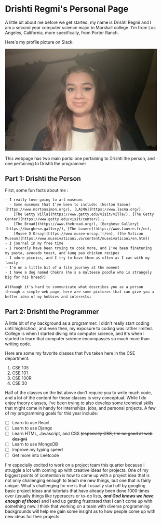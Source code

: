 # Drishti Regmi's Personal Page

A little bit about me before we get started, my name is Drishti Regmi and I am a second year computer 
science major in Marshall college. I'm from Los Angeles, California, more specifically, from Porter Ranch.  

Here's my profile picture on Slack:

![Picture of Drishti's Slack pfp](pic-for-personal-webpage/Drishti.jpeg)

This webpage has two main parts: one pertaining to Drishti the person, and one pertaining to Drishti the programmer

## Part 1: Drishti the Person 
  First, some fun facts about me :
  
    - I really love going to art museums
      - Some museums that I've been to include: [Norton Simon](https://www.nortonsimon.org/), [LACMA](https://www.lacma.org/), 
        [The Getty Villa](https://www.getty.edu/visit/villa/), [The Getty Center](https://www.getty.edu/visit/center/) , 
        [The Broad](https://www.thebroad.org/), [Borghese Gallery](https://borghese.gallery/), [The Louvre](https://www.louvre.fr/en), 
        [Museé D'Orsay](https://www.musee-orsay.fr/en), [the Vatican Museum](https://www.museivaticani.va/content/museivaticani/en.html)
    - I journal in my free time
    - I recently have been trying to cook more, and I've been finetuning my pasta, avocado toast, and kung pao chicken recipes
    - I adore picnics, and I try to have them as often as I can with my family
    - I'm on a little bit of a film journey at the moment
    - I have a dog named Chakra (he's a malteese poodle who is strangely big for his breed?)

    Although it's hard to communicate what describes you as a person through a simple web page, here are some pictures that can give you a 
    better idea of my hobbies and interests:

## Part 2: Drishti the Programmer

A little bit of my background as a programmer: I didn't really start coding until highschool, and even then, my exposure to coding was rather 
limited. College is when I started diving into computer science, and it's when I started to learn that computer science encompasses so much more 
than writing code. 

Here are some my favorite classes that I've taken here in the CSE department:

  1. CSE 105
  2. CSE 101
  3. CSE 100R
  4. CSE 30

 Half of the classes on the list above don't require you to write much code, and a lot of the content for those classes is very conceptual. 
 While I do enjoy theory classes, I've been trying to also develop some tcehnical skills that might come in handy for internships, jobs, and
 personal projects. A few of my programming goals for this year include:

 - [ ] Learn to use React
 - [ ] Learn to use Django
 - [ ] Learn HTML, Javascript, and CSS ~~(especially CSS, I'm no good at web design)~~
 - [ ] Learn to use MongoDB
 - [ ] Improve my typing speed
 - [ ] Get more into Leetcode

I'm especially excited to work on a project team this quarter because I struggle a lot with coming up with creative ideas for projects. One of 
my biggest points of contention is how to come up with a project idea that is not only challenging enough to teach me new things, but one that 
is fairly unique. What's challenging for me is that I usually start off by googling basic project ideas and tutorials that have already been 
done 1000 times over (usually things like typeracers or to-do lists, ***and God knows we have enough of those***) and I end up getting 
frustrated that I can't come up with something new. I think that working on a team with diverse programming backgrounds will help me gain
some insight as to how people come up with new ideas for their projects.









    






